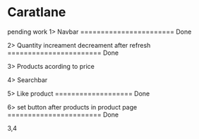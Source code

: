 # Caratlane



pending work
1> Navbar                                                             ======================= Done


2> Quantity increament decreament after refresh                       ======================= Done


3> Products acording to price


4> Searchbar


5> Like product    =================== Done


6> set button after products in product page                          ======================= Done



<!-- pending work -->
3,4